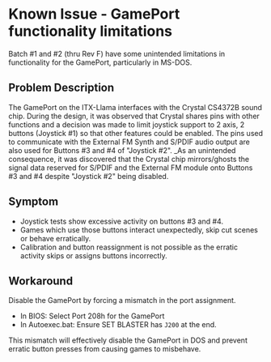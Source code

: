 # Known Issue - GamePort functionality limitations

Batch #1 and #2 (thru Rev F) have some unintended limitations in functionality for the GamePort, particularly in MS-DOS.

## Problem Description

The GamePort on the ITX-Llama interfaces with the Crystal CS4372B sound chip. During the design, it was observed that Crystal shares pins with other functions and a decision was made to limit joystick support to 2 axis, 2 buttons (Joystick #1) so that other features could be enabled. The pins used to communicate with the External FM Synth and S/PDIF audio output are also used for Buttons #3 and #4 of "Joystick #2". _As an unintended consequence, it was discovered that the Crystal chip mirrors/ghosts the signal data reserved for S/PDIF and the External FM module onto Buttons #3 and #4 despite  "Joystick #2" being disabled. 

## Symptom

* Joystick tests show excessive activity on buttons #3 and #4. 
* Games which use those buttons interact unexpectedly, skip cut scenes or behave erratically. 
* Calibration and button reassignment is not possible as the erratic activity skips or assigns buttons incorrectly.

## Workaround

Disable the GamePort by forcing a mismatch in the port assignment. 

* In BIOS: Select Port 208h for the GamePort
* In Autoexec.bat: Ensure SET BLASTER has `J200` at the end. 

This mismatch will effectively disable the GamePort in DOS and prevent erratic button presses from causing games to misbehave. 